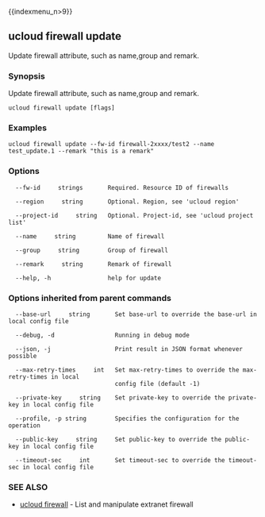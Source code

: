 {{indexmenu_n>9}}

## ucloud firewall update

Update firewall attribute, such as name,group and remark.

### Synopsis

Update firewall attribute, such as name,group and remark.

```
ucloud firewall update [flags]
```

### Examples

```
ucloud firewall update --fw-id firewall-2xxxx/test2 --name test_update.1 --remark "this is a remark"
```

### Options

```
  --fw-id     strings       Required. Resource ID of firewalls 

  --region     string       Optional. Region, see 'ucloud region' 

  --project-id     string   Optional. Project-id, see 'ucloud project list' 

  --name     string         Name of firewall 

  --group     string        Group of firewall 

  --remark     string       Remark of firewall 

  --help, -h                help for update 

```

### Options inherited from parent commands

```
  --base-url     string       Set base-url to override the base-url in local config file 

  --debug, -d                 Running in debug mode 

  --json, -j                  Print result in JSON format whenever possible 

  --max-retry-times     int   Set max-retry-times to override the max-retry-times in local
                              config file (default -1) 

  --private-key     string    Set private-key to override the private-key in local config file 

  --profile, -p string        Specifies the configuration for the operation 

  --public-key     string     Set public-key to override the public-key in local config file 

  --timeout-sec     int       Set timeout-sec to override the timeout-sec in local config file 

```

### SEE ALSO

* [ucloud firewall](developer/cli/cmd/ucloud/firewall)	 - List and manipulate extranet firewall


